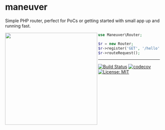 # maneuver

Simple PHP router, perfect for PoCs or getting started with small app up and running fast.

<img align="left" height="300" src="https://s18.postimg.org/asniim515/95c1255a-6605-4e0d-bfcc-848ea8e0819e.png">

``` php
use Maneuver\Router;

$r = new Router;
$r->register('GET', '/hello', Invokable::class);
$r->routeRequest();
```

---

[![Build Status](https://travis-ci.org/jopacicdev/maneuver.svg?branch=master)](https://travis-ci.org/jopacicdev/maneuver)
[![codecov](https://codecov.io/gh/jopacicdev/maneuver/branch/master/graph/badge.svg)](https://codecov.io/gh/jopacicdev/maneuver)
[![License: MIT](https://img.shields.io/badge/License-MIT-yellow.svg)](https://opensource.org/licenses/MIT)
